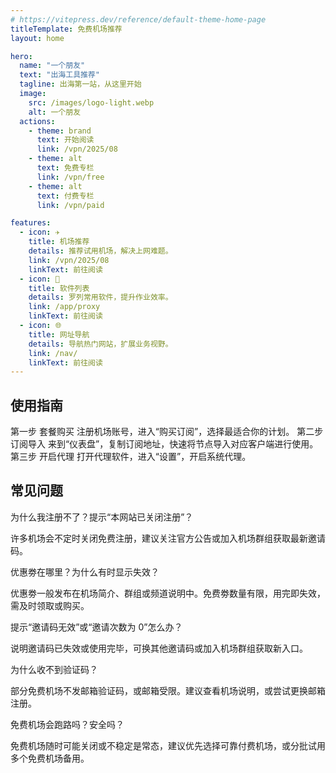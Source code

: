```yaml
---
# https://vitepress.dev/reference/default-theme-home-page
titleTemplate: 免费机场推荐
layout: home

hero:
  name: "一个朋友"
  text: "出海工具推荐"
  tagline: 出海第一站，从这里开始
  image:
    src: /images/logo-light.webp
    alt: 一个朋友
  actions:
    - theme: brand
      text: 开始阅读
      link: /vpn/2025/08
    - theme: alt
      text: 免费专栏
      link: /vpn/free
    - theme: alt
      text: 付费专栏
      link: /vpn/paid

features:
  - icon: ✈️
    title: 机场推荐
    details: 推荐试用机场，解决上网难题。
    link: /vpn/2025/08
    linkText: 前往阅读
  - icon: 💾
    title: 软件列表
    details: 罗列常用软件，提升作业效率。
    link: /app/proxy
    linkText: 前往阅读
  - icon: 🌐
    title: 网址导航
    details: 导航热门网站，扩展业务视野。
    link: /nav/
    linkText: 前往阅读
---
```


<p></p>
<ClientOnly>
  <CardHorizontal />
</ClientOnly>

## 使用指南

<ClientOnly>
  <div class="vp-raw">
    <fwb-timeline>
        <fwb-timeline-item>
          <fwb-timeline-point />
          <fwb-timeline-content>
            <fwb-timeline-time>
                第一步
            </fwb-timeline-time>
            <fwb-timeline-title>
                套餐购买
            </fwb-timeline-title>
            <fwb-timeline-body>
                注册机场账号，进入“购买订阅”，选择最适合你的计划。
            </fwb-timeline-body>
          </fwb-timeline-content>
        </fwb-timeline-item>
        <fwb-timeline-item>
          <fwb-timeline-point />
          <fwb-timeline-content>
            <fwb-timeline-time>
                第二步
            </fwb-timeline-time>
            <fwb-timeline-title>
                订阅导入
            </fwb-timeline-title>
            <fwb-timeline-body>
                来到“仪表盘”，复制订阅地址，快速将节点导入对应客户端进行使用。
            </fwb-timeline-body>
          </fwb-timeline-content>
        </fwb-timeline-item>
        <fwb-timeline-item>
          <fwb-timeline-point />
          <fwb-timeline-content>
            <fwb-timeline-time>
                第三步
            </fwb-timeline-time>
            <fwb-timeline-title>
                开启代理
            </fwb-timeline-title>
            <fwb-timeline-body>
                打开代理软件，进入“设置”，开启系统代理。
            </fwb-timeline-body>
          </fwb-timeline-content>
        </fwb-timeline-item>
    </fwb-timeline>
  </div>
</ClientOnly>

## 常见问题

<ClientOnly>
  <div class="vp-raw">
    <fwb-accordion>
      <fwb-accordion-panel>
        <fwb-accordion-header>为什么我注册不了？提示“本网站已关闭注册”？</fwb-accordion-header>
        <fwb-accordion-content>
          <p class="mb-2 text-gray-500 dark:text-gray-400">
            许多机场会不定时关闭免费注册，建议关注官方公告或加入机场群组获取最新邀请码。
          </p>
        </fwb-accordion-content>
      </fwb-accordion-panel>
      <fwb-accordion-panel>
        <fwb-accordion-header>优惠劵在哪里？为什么有时显示失效？</fwb-accordion-header>
        <fwb-accordion-content>
          <p class="mb-2 text-gray-500 dark:text-gray-400">
            优惠劵一般发布在机场简介、群组或频道说明中。免费劵数量有限，用完即失效，需及时领取或购买。
          </p>
        </fwb-accordion-content>
      </fwb-accordion-panel>
      <fwb-accordion-panel>
        <fwb-accordion-header>提示“邀请码无效”或“邀请次数为 0”怎么办？</fwb-accordion-header>
        <fwb-accordion-content>
          <p class="mb-2 text-gray-500 dark:text-gray-400">
            说明邀请码已失效或使用完毕，可换其他邀请码或加入机场群组获取新入口。
          </p>
        </fwb-accordion-content>
      </fwb-accordion-panel>
      <fwb-accordion-panel>
        <fwb-accordion-header>为什么收不到验证码？</fwb-accordion-header>
        <fwb-accordion-content>
          <p class="mb-2 text-gray-500 dark:text-gray-400">
            部分免费机场不发邮箱验证码，或邮箱受限。建议查看机场说明，或尝试更换邮箱注册。
          </p>
        </fwb-accordion-content>
      </fwb-accordion-panel>
      <fwb-accordion-panel>
        <fwb-accordion-header>免费机场会跑路吗？安全吗？</fwb-accordion-header>
        <fwb-accordion-content>
          <p class="mb-2 text-gray-500 dark:text-gray-400">
            免费机场随时可能关闭或不稳定是常态，建议优先选择可靠付费机场，或分批试用多个免费机场备用。
          </p>
        </fwb-accordion-content>
      </fwb-accordion-panel>
    </fwb-accordion>
  </div>
</ClientOnly>

<script setup>
import {
  FwbAccordion,
  FwbAccordionContent,
  FwbAccordionHeader,
  FwbAccordionPanel,
  FwbTimeline,
  FwbTimelineBody,
  FwbTimelineContent,
  FwbTimelineItem,
  FwbTimelinePoint,
  FwbTimelineTime,
  FwbTimelineTitle
} from '../.vitepress/theme/components/index'
</script>